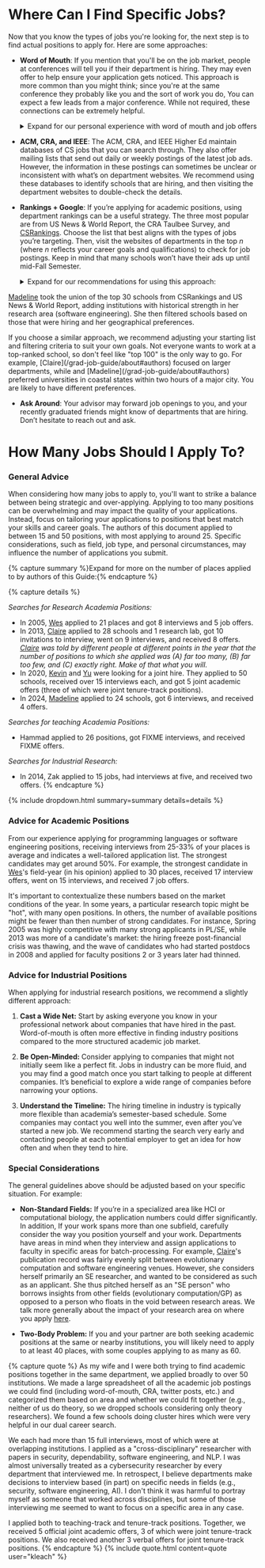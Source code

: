 # Where Can I Find Specific Jobs?

Now that you know the types of jobs you're looking for, the next 
step is to find actual positions to apply for. Here are some approaches:

- **Word of Mouth**: If you mention that you'll be on the job market,
  people at conferences will tell you if their department is hiring. They 
  may even offer to help ensure your application gets noticed. This approach 
  is more common than you might think; since you're at the same conference 
  they probably like you and the sort of work you do, You can expect a few 
  leads from a major conference. While not required, these connections can 
  be extremely helpful.
  <details><summary>Expand for our personal experience with word of mouth and job offers</summary>
  
  <p>
  [Claire](/grad-job-guide/about#authors) gave two conference talks in the six months before applying for jobs and
  found this approach extremely useful.  She did not end those talks with "I am on
  the job market," but should have in hindsight. 
  </p>

  <p>
  [Madeline](/grad-job-guide/about#authors) attended a conference right before she went on the job market, and she did end her 
  talk with "I am on the job market". Two of her job offers came from 
  institutions where she talked to faculty members afterward.
  </p>
  </details>

- **ACM, CRA, and IEEE**: The ACM, CRA, and IEEE Higher Ed maintain
  databases of CS jobs that you can search through.  They also offer 
  mailing lists that send out daily or weekly postings of the latest job 
  ads. However, the information in these postings can sometimes be unclear 
  or inconsistent with what’s on department websites. We recommend using 
  these databases to identify schools that are hiring, and then visiting 
  the department websites to double-check the details.

- **Rankings + Google**:  If you’re applying for academic positions, 
  using department rankings can be a useful strategy. The three most
  popular are from US News & World Report, the CRA Taulbee Survey, and 
  [CSRankings](https://csrankings.org/#/index?all&us). Choose the list 
  that best aligns with the types of jobs you’re targeting. Then, visit 
  the websites of departments in the top *n* (where *n* reflects your career 
  goals and qualifications) to check for job postings. Keep in mind that 
  many schools won’t have their ads up until mid-Fall Semester.
  <details><summary>Expand for our recommendations for using this approach:</summary>

  <p>
  [Claire](/grad-job-guide/about#authors) took the top 100 schools on one such list
  and put them in a spreadsheet, with a separate section for Canadian schools.
  She updated the spreadsheet whenever a school posted a job  Before applying, 
  she reviewed the schools that were
  hiring and filtered according to various preferences. She aimed to apply to
  approximately an equal number of schools ranked above and below her graduate
  institution (UVA).
  </p>

  <p>
 [Madeline](/grad-job-guide/about#authors) took the union of the top 30 schools from CSRankings and US News 
  & World Report, adding institutions with historical strength in her 
  research area (software engineering). She then filtered schools based 
  on those that were hiring and her geographical preferences.
  </p>

  <p>If you choose a similar approach, we recommend adjusting your starting 
  list and filtering criteria to suit your own goals. Not everyone wants to work
  at a top-ranked school, so don't feel like "top 100" is the only way to go.  For
  example, [Claire](/grad-job-guide/about#authors) focused on larger departments, while and [Madeline](/grad-job-guide/about#authors) preferred
  universities in coastal states within two hours of a major city. You are likely to
  have different preferences.</p>
  </details>

- **Ask Around**: Your advisor may forward job openings to you, and your recently 
  graduated friends might know of departments that are hiring. Don’t hesitate 
  to reach out and ask.

# How Many Jobs Should I Apply To?

### General Advice

When considering how many jobs to apply to, you'll want to strike a
balance between being strategic and over-applying. Applying to too many 
positions can be overwhelming and may impact the quality of your 
applications. Instead, focus on tailoring your applications to positions that best 
match your skills and career goals. <span class="highlight">The authors of this
document applied to between 15 and 50 positions, with most applying 
to around 25.</span> Specific considerations, 
such as field, job type, and personal circumstances, may influence the 
number of applications you submit. 

{% capture summary %}Expand for more on the number of places applied to by authors of this Guide:{% endcapture %}

{% capture details %}

*Searches for Research Academia Positions:*

* In 2005, [Wes](/grad-job-guide/about#authors) applied to 21 places and got 8 interviews and 5 job offers. 
* In 2013, [Claire](/grad-job-guide/about#authors) applied to 28 schools and 1 research lab, got 10 invitations to
  interview, went on 9 interviews, and received 8 offers. *[Claire](/grad-job-guide/about#authors) was told by different people at 
  different points in the year that the number of positions to which she applied was (A) far too many, (B) far too few, and (C) exactly right.  Make of that what you will.*
* In 2020, [Kevin](/grad-job-guide/about#authors) and [Yu](/grad-job-guide/about#authors) were looking for a joint hire. They applied to 50
  schools, received over 15 interviews each, and got 5 joint academic offers
  (three of which were joint tenure-track positions).
* In 2024, [Madeline](/grad-job-guide/about#authors) applied to 24 schools, got 6 interviews, and received 4 offers. 

*Searches for teaching Academia Positions:*
* Hammad applied to 26 positions, got FIXME interviews, and received FIXME offers.

*Searches for Industrial Research:*
* In 2014, Zak applied to 15 jobs, had interviews at five, and received two offers.
{% endcapture %}

{% include dropdown.html summary=summary details=details %}

### Advice for Academic Positions

From our experience applying for programming languages or software engineering
positions, receiving interviews from 25-33% of your places is average and indicates
a well-tailored application list. The strongest candidates may get around 50%. For 
example, the strongest candidate in [Wes](/grad-job-guide/about#authors)'s field-year (in his opinion) applied to 30 
places, received 17 interview offers, went on 15 interviews, and received 7 job offers.

It's important to contextualize these numbers based on the market conditions of the year.
In some years, a particular research topic might be "hot", with many open positions.
In others, the number of available positions might be fewer than then number of strong
candidates. 
For instance, Spring 2005 was highly competitive with many strong applicants in PL/SE, 
while 2013 was more of a candidate's market: the hiring freeze post-financial crisis was
thawing, and the wave of candidates who had started postdocs in 2008 and applied
for faculty positions 2 or 3 years later had thinned.

### Advice for Industrial Positions

When applying for industrial research positions, we recommend a slightly different approach:

1. **Cast a Wide Net:** Start by asking everyone you know in your 
  professional network about companies that 
  have hired in the past. Word-of-mouth is often more effective in finding industry 
  positions compared to the more structured academic job market.

2. **Be Open-Minded:** Consider applying to companies that might not initially seem 
  like a perfect fit. Jobs in industry can be more fluid, and you may find a good 
  match once you start talking to people at different companies. It’s beneficial 
  to explore a wide range of companies before narrowing your options.

3. **Understand the Timeline:** The hiring timeline in industry is typically more 
  flexible than academia’s semester-based schedule. Some companies may 
  contact you well into the summer, even after you’ve started a new job. We 
  recommend starting the search very early and contacting people at each potential 
  employer to get an idea for how often and when they tend to hire.  

### Special Considerations

The general guidelines above should be adjusted based on your specific 
situation. For example:

* **Non-Standard Fields:** If you’re in a specialized area like HCI or
  computational biology, the application numbers could differ significantly. In
  addition, If your work spans more than one subfield, carefully consider the way you
  position yourself and your work.  Departments have areas in mind when they
  interview and assign applications to faculty in specific areas for
  batch-processing.  For example, [Claire](/grad-job-guide/about#authors)'s publication record was fairly
  evenly split between evolutionary computation and software engineering venues.
  However, she considers herself primarily an SE researcher, and wanted to be
  considered as such as an applicant.  She thus pitched herself as an "SE person"
  who borrows insights from other fields (evolutionary computation/GP) as opposed
  to a person who floats in the void between research areas. 
  We talk more generally about the impact of your research area on where you apply
  [here](#academic-positions-research-area-and-where-to-apply).

* **Two-Body Problem:** If you and your partner are both 
  seeking academic positions at the same or nearby institutions, 
  you will likely need to apply to at least 40 places, 
  with some couples applying to as many as 60.

{% capture quote %} 
As my wife and I were both trying to find academic positions together in
the same department, we applied broadly to over 50 institutions.
We made a large spreadsheet of all the academic job postings we could
find (including word-of-mouth, CRA, twitter posts, etc.) and categorized
them based on area and whether we could fit together (e.g., neither of
us do theory, so we dropped schools considering only theory
researchers).  We found a few schools doing cluster hires which were
very helpful in our dual career search.  

We each had more than 15 full interviews, most of which were at overlapping
institutions. I applied as a "cross-disciplinary" researcher with papers
in security, dependability, software engineering, and NLP.  I was almost
universally treated as a cybersecurity researcher by every department
that interviewed me.   In retrospect, I believe departments make
decisions to interview based (in part) on specific needs in fields
(e.g., security, software engineering, AI).  I don't think it was
harmful to portray myself as someone that worked across disciplines, but
some of those interviewing me seemed to want to focus on a specific area
in any case. 

I applied both to teaching-track and tenure-track positions.   Together,
we received 5 official joint academic offers, 3 of which were joint
tenure-track positions.  We also received another 3 verbal offers for
joint tenure-track positions. 
{% endcapture %}
{% include quote.html content=quote user="kleach" %}

